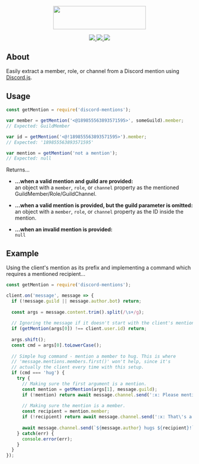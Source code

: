<p align="center">
    <a href="https://github.com/slothiful/d.js-mentions"><img width="250" height="62.5" src="https://github.com/slothiful/d.js-mentions/blob/master/logo.png?raw=true"></a>
</p>
<p align="center">
    <a href="https://github.com/slothiful/discord-mentions">
        <img src="https://img.shields.io/npm/v/discord-mentions.svg">
        <img src="https://img.shields.io/bundlephobia/min/discord-mentions.svg">
        <img src="https://img.shields.io/github/issues/slothiful/discord-mentions.svg">
    </a>
</p>

## About
Easily extract a member, role, or channel from a Discord mention using [Discord.js](https://www.npmjs.com/package/discord.js).

## Usage
```js
const getMention = require('discord-mentions');

var member = getMention('<@189855563893571595>', someGuild).member;
// Expected: GuildMember

var id = getMention('<@!189855563893571595>').member;
// Expected: '189855563893571595'

var mention = getMention('not a mention');
// Expected: null
```
Returns...
* **...when a valid mention and guild are provided:**  
    an object with a `member`, `role`, or `channel` property as the mentioned GuildMember/Role/GuildChannel.
  
* **...when a valid mention is provided, but the guild parameter is omitted:**  
    an object with a `member`, `role`, or `channel` property as the ID inside the mention.
  
* **...when an invalid mention is provided:**  
    `null`

## Example
Using the client's mention as its prefix and implementing a command which requires a mentioned recipient...
```js
const getMention = require('discord-mentions');

client.on('message', message => {
  if (!message.guild || message.author.bot) return;
  
  const args = message.content.trim().split(/\s+/g);
  
  // Ignoring the message if it doesn't start with the client's mention.
  if (getMention(args[0]) !== client.user.id) return;
  
  args.shift();
  const cmd = args[0].toLowerCase();
  
  // Simple hug command - mention a member to hug. This is where
  // 'message.mentions.members.first()' won't help, since it's
  // actually the client every time with this setup.
  if (cmd === 'hug') {
    try {
      // Making sure the first argument is a mention.
      const mention = getMention(args[1], message.guild);
      if (!mention) return await message.channel.send(':x: Please mention a member to hug.');
      
      // Making sure the mention is a member.
      const recipient = mention.member;
      if (!recipient) return await message.channel.send(':x: That\'s a mention, but not a member!');
      
      await message.channel.send(`${message.author} hugs ${recipient}!`);
    } catch(err) {
      console.error(err);
    }
  }
});
```
